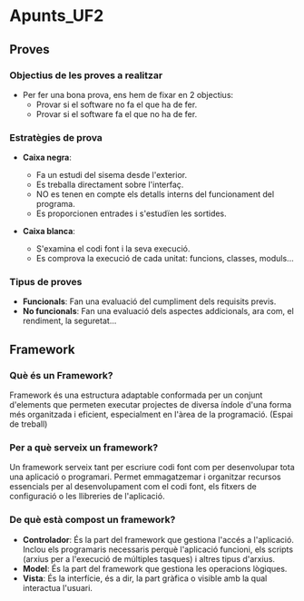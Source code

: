 # Apunts_UF2

## Proves

### Objectius de les proves a realitzar
  - Per fer una bona prova, ens hem de fixar en 2 objectius:
    - Provar si el software no fa el que ha de fer.
    - Provar si el software fa el que no ha de fer.

### Estratègies de prova
  - **Caixa negra**:
    - Fa un estudi del sisema desde l'exterior.
    - Es treballa directament sobre l'interfaç.
    - NO es tenen en compte els detalls interns del funcionament del programa.
    - Es proporcionen entrades i s'estudïen les sortides.
    
  - **Caixa blanca**:
    - S'examina el codi font i la seva execució.
    - Es comprova la execució de cada unitat: funcions, classes, moduls...

### Tipus de proves
  - **Funcionals**: Fan una evaluació del cumpliment dels requisits previs.
  - **No funcionals**: Fan una evaluació dels aspectes addicionals, ara com, el rendiment, la seguretat...

## Framework

### Què és un Framework?
Framework és una estructura adaptable conformada per un conjunt d'elements que permeten executar projectes de diversa índole d'una forma més organitzada i eficient, especialment en l'àrea de la programació. (Espai de treball)

### Per a què serveix un framework?
Un framework serveix tant per escriure codi font com per desenvolupar tota una aplicació o programari. Permet emmagatzemar i organitzar recursos essencials per al desenvolupament com el codi font, els fitxers de configuració o les llibreries de l'aplicació.

### De què està compost un framework?
  - **Controlador**: És la part del framework que gestiona l'accés a l'aplicació. Inclou els programaris necessaris perquè l'aplicació funcioni, els scripts (arxius per a l'execució de múltiples tasques) i altres tipus d'arxius.
  - **Model**: És la part del framework que gestiona les operacions lògiques.
  - **Vista**: És la interfície, és a dir, la part gràfica o visible amb la qual interactua l'usuari.


